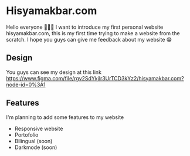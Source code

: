 # Hisyamakbar.com

Hello everyone 🙋🏻‍♂️ I want to introduce my first personal website hisyamakbar.com, this is my first time trying to make a website from the scratch. I hope you guys can give me feedback about my website 😁

## Design

You guys can see my design at this link
https://www.figma.com/file/rgv2SdYkjlr3UrTCD3kYz2/hisyamakbar.com?node-id=0%3A1

## Features

I'm planning to add some features to my website

- Responsive website
- Portofolio
- Bilingual (soon)
- Darkmode (soon)
